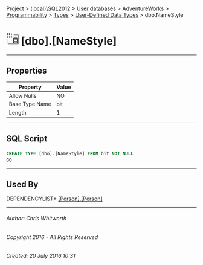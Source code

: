 #### 

[Project](../../../../../../index.md) > [(local)\\SQL2012](../../../../../index.md) > [User databases](../../../../index.md) > [AdventureWorks](../../../index.md) > [Programmability](../../index.md) > [Types](../index.md) > [User-Defined Data Types](User-Defined_Data_Types.md) > dbo.NameStyle

# ![User-Defined Data Types](../../../../../../Images/UserDefinedDataType32.png) [dbo].[NameStyle]

---

## <a name="#properties"></a>Properties

| Property | Value |
|---|---|
| Allow Nulls | NO |
| Base Type Name | bit |
| Length | 1 |


---

## <a name="#sqlscript"></a>SQL Script

```sql
CREATE TYPE [dbo].[NameStyle] FROM bit NOT NULL
GO

```


---

## <a name="#usedby"></a>Used By

DEPENDENCYLIST* [[Person].[Person]](../../../Tables/Person.md)


---

###### Author:  Chris Whitworth

###### Copyright 2016 - All Rights Reserved

###### Created: 20 July 2016 10:31

